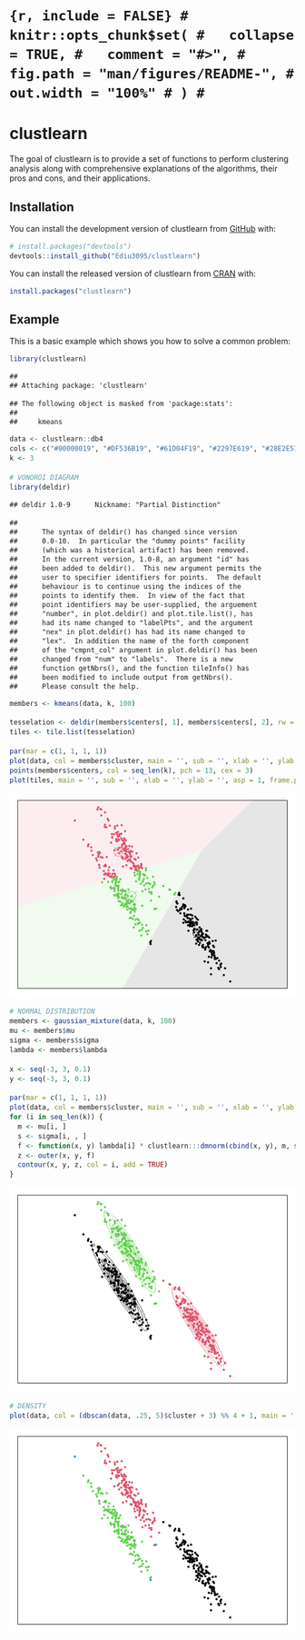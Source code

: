 
<!-- README.md is generated from README.Rmd. Please edit that file -->

# `{r, include = FALSE} # knitr::opts_chunk$set( #   collapse = TRUE, #   comment = "#>", #   fig.path = "man/figures/README-", #   out.width = "100%" # ) #`

# clustlearn

<!-- badges: start -->
<!-- badges: end -->

The goal of clustlearn is to provide a set of functions to perform
clustering analysis along with comprehensive explanations of the
algorithms, their pros and cons, and their applications.

## Installation

You can install the development version of clustlearn from
[GitHub](https://github.com/) with:

``` r
# install.packages("devtools")
devtools::install_github("Ediu3095/clustlearn")
```

You can install the released version of clustlearn from
[CRAN](https://CRAN.R-project.org) with:

``` r
install.packages("clustlearn")
```

## Example

This is a basic example which shows you how to solve a common problem:

``` r
library(clustlearn)
```

    ## 
    ## Attaching package: 'clustlearn'

    ## The following object is masked from 'package:stats':
    ## 
    ##     kmeans

``` r
data <- clustlearn::db4
cols <- c("#00000019", "#DF536B19", "#61D04F19", "#2297E619", "#28E2E519", "#CD0BBC19", "#F5C71019", "#9e9e9e19")
k <- 3

# VONOROI DIAGRAM
library(deldir)
```

    ## deldir 1.0-9      Nickname: "Partial Distinction"

    ## 
    ##      The syntax of deldir() has changed since version 
    ##      0.0-10.  In particular the "dummy points" facility 
    ##      (which was a historical artifact) has been removed. 
    ##      In the current version, 1.0-8, an argument "id" has 
    ##      been added to deldir().  This new argument permits the 
    ##      user to specifier identifiers for points.  The default 
    ##      behaviour is to continue using the indices of the 
    ##      points to identify them.  In view of the fact that 
    ##      point identifiers may be user-supplied, the arguement 
    ##      "number", in plot.deldir() and plot.tile.list(), has 
    ##      had its name changed to "labelPts", and the argument 
    ##      "nex" in plot.deldir() has had its name changed to 
    ##      "lex".  In addition the name of the forth component 
    ##      of the "cmpnt_col" argument in plot.deldir() has been 
    ##      changed from "num" to "labels".  There is a new 
    ##      function getNbrs(), and the function tileInfo() has 
    ##      been modified to include output from getNbrs(). 
    ##      Please consult the help.

``` r
members <- kmeans(data, k, 100)

tesselation <- deldir(members$centers[, 1], members$centers[, 2], rw = c(-10, 10, -10, 10))
tiles <- tile.list(tesselation)

par(mar = c(1, 1, 1, 1))
plot(data, col = members$cluster, main = '', sub = '', xlab = '', ylab = '', asp = 1, frame.plot = TRUE, axes = FALSE, pch = 20)
points(members$centers, col = seq_len(k), pch = 13, cex = 3)
plot(tiles, main = '', sub = '', xlab = '', ylab = '', asp = 1, frame.plot = TRUE, axes = FALSE, pch = 19, add = TRUE, showpoints = FALSE, border = "#ffffff00", fillcol = cols)
```

![](man/README_files/figure-gfm/example-1.png)<!-- -->

``` r
# NORMAL DISTRIBUTION
members <- gaussian_mixture(data, k, 100)
mu <- members$mu
sigma <- members$sigma
lambda <- members$lambda

x <- seq(-3, 3, 0.1) 
y <- seq(-3, 3, 0.1)

par(mar = c(1, 1, 1, 1))
plot(data, col = members$cluster, main = '', sub = '', xlab = '', ylab = '', asp = 1, frame.plot = TRUE, axes = FALSE, pch = 20)
for (i in seq_len(k)) {
  m <- mu[i, ]
  s <- sigma[i, , ]
  f <- function(x, y) lambda[i] * clustlearn:::dmnorm(cbind(x, y), m, s)
  z <- outer(x, y, f)
  contour(x, y, z, col = i, add = TRUE)
}
```

![](man/README_files/figure-gfm/example-2.png)<!-- -->

``` r
# DENSITY
plot(data, col = (dbscan(data, .25, 5)$cluster + 3) %% 4 + 1, main = '', sub = '', xlab = '', ylab = '', asp = 1, frame.plot = TRUE, axes = FALSE, pch = 20)
```

![](man/README_files/figure-gfm/example-3.png)<!-- -->

<!-- You'll still need to render `README.Rmd` regularly, to keep `README.md` up-to-date. `devtools::build_readme()` is handy for this. You could also use GitHub Actions to re-render `README.Rmd` every time you push. An example workflow can be found here: <https://github.com/r-lib/actions/tree/v1/examples>. -->
